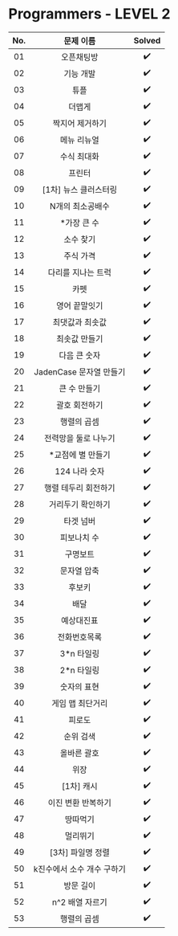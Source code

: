 # Programmers - LEVEL 2


|          No.          |        문제 이름         |        Solved         |
| :-----: | :-----: | :-----: |
| 01 | 오픈채팅방 | ✔️ |
| 02 | 기능 개발 | ✔️ |
| 03 | 튜플 | ✔️ |
| 04 | 더맵게 | ✔️ |
| 05 | 짝지어 제거하기 | ✔️ |
| 06 | 메뉴 리뉴얼 | ✔️ |
| 07 | 수식 최대화 | ✔️ |
| 08 | 프린터 | ✔️ |
| 09 | [1차] 뉴스 클러스터링 | ✔️ |
| 10 | N개의 최소공배수 | ✔️ |
| 11 | *가장 큰 수 | ✔️ |
| 12 | 소수 찾기 | ✔️ |
| 13 | 주식 가격 | ✔️ |
| 14 | 다리를 지나는 트럭 | ✔️ |
| 15 | 카펫 | ✔️ |
| 16 | 영어 끝말잇기 | ✔️ |
| 17 | 최댓값과 최솟값 | ✔️ |
| 18 | 최솟값 만들기 | ✔️ |
| 19 | 다음 큰 숫자 | ✔️ |
| 20 | JadenCase 문자열 만들기 | ✔️ |
| 21 | 큰 수 만들기 | ✔️ |
| 22 | 괄호 회전하기 | ✔️ |
| 23 | 행렬의 곱셈 | ✔️ |
| 24 | 전력망을 둘로 나누기 | ✔️ |
| 25 | *교점에 별 만들기 | ✔️ |
| 26 | 124 나라 숫자 | ✔️ |
| 27 | 행렬 테두리 회전하기 | ✔️ |
| 28 | 거리두기 확인하기 | ✔️ |
| 29 | 타겟 넘버 | ✔️ |
| 30 | 피보나치 수 | ✔️ |
| 31 | 구명보트 | ✔️ |
| 32 | 문자열 압축 | ✔️ |
| 33 | 후보키 | ✔️ |
| 34 | 배달 | ✔️ |
| 35 | 예상대진표 | ✔️ |
| 36 | 전화번호목록 | ✔️ |
| 37 | 3*n 타일링 | ✔️ |
| 38 | 2*n 타일링 | ✔️ |
| 39 | 숫자의 표현 | ✔️ |
| 40 | 게임 맵 최단거리 | ✔️ |
| 41 | 피로도 | ✔️ |
| 42 | 순위 검색 | ✔️ |
| 43 | 올바른 괄호 | ✔️ |
| 44 | 위장 | ✔️ |
| 45 | [1차] 캐시 | ✔️ |
| 46 | 이진 변환 반복하기 | ✔️ |
| 47 | 땅따먹기 | ✔️ |
| 48 | 멀리뛰기 | ✔️ |
| 49 | [3차] 파일명 정렬 | ✔️ |
| 50 | k진수에서 소수 개수 구하기 | ✔️ |
| 51 | 방문 길이 | ✔️ |
| 52 | n^2 배열 자르기 | ✔️ |
| 53 | 행렬의 곱셈 | ✔️ |